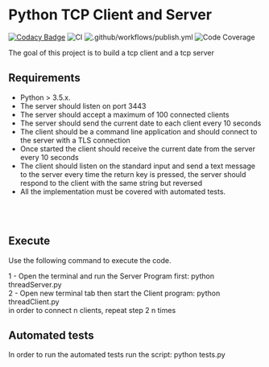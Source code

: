
# Python TCP Client and Server
 [![Codacy Badge](https://app.codacy.com/project/badge/Grade/37b3ea6e5be84bc9835e599b71e8c419)](https://www.codacy.com?utm_source=github.com&amp;utm_medium=referral&amp;utm_content=99002478/Python_MiniProject&amp;utm_campaign=Badge_Grade)
![CI](https://github.com/99002659/Python_MiniProject/workflows/CI/badge.svg)
![.github/workflows/publish.yml](https://github.com/99002659/Python_MiniProject/workflows/.github/workflows/publish.yml/badge.svg)
![Code Coverage](https://github.com/99002659/Python_MiniProject/workflows/Code%20Coverage/badge.svg)


The goal of this project is to build a tcp client and a tcp server


## Requirements
- Python  > 3.5.x. <br />
- The server should listen on port 3443 <br />
- The server should accept a maximum of 100 connected clients <br />
- The server should send the current date to each client every 10 seconds <br />
- The client should be a command line application and  should connect to the server with a TLS connection <br />
- Once started the client should receive the current date from the server every 10 seconds <br />
- The client should listen on the standard input and send a text message to the server every time the return key is pressed, the server should respond to the client with the same string but reversed <br />
- All the implementation must be covered  with automated tests.
<br />
<br />


## Execute

Use the following command to execute the code.

 1 - Open the terminal and run the Server Program first: python threadServer.py <br />
 2 - Open new terminal tab then  start the Client program: python threadClient.py <br />
 in order to connect n clients, repeat step 2 n times<br />
 
 ## Automated tests
 In order to run the automated tests run the script: python tests.py 

